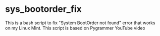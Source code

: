 # sys_bootorder_fix
This is a bash script to fix "System BootOrder not found" error that works on my Linux Mint. This script is based on Pygrammer YouTube video
